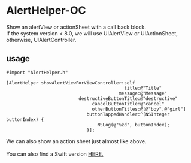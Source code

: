 # AlertHelper-OC

Show an alertView or actionSheet with a call back block.<br>
If the system version < 8.0, we will use UIAlertView  or UIActionSheet, otherwise, UIAlertController.

usage
---
```
#import "AlertHelper.h"
```
```
[AlertHelper showAlertViewForViewController:self
                                            title:@"Title"
                                          message:@"Message"
                           destructiveButtonTitle:@"destructive"
                                cancelButtonTitle:@"cancel"
                                otherButtonTitles:@[@"boy",@"girl"]
                              buttonTappedHandler:^(NSInteger buttonIndex) {
                                  NSLog(@"%zd", buttonIndex);
                              }];

  ```
  
  We can also show an action sheet just almost like above.<br>
  <br>
  You can also find a Swift version [HERE.](https://github.com/DingHub/AlertHelper-Swift)
  
